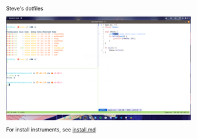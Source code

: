 Steve's dotfiles

![:D](https://github.com/SteveLauC/pic/blob/main/Screenshot%20from%202022-07-26%2014-26-41.png)

For install instruments, see [install.md](https://github.com/SteveLauC/dotfiles/blob/main/install.md)
